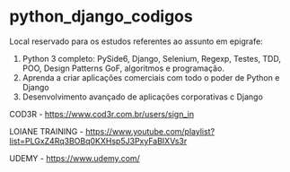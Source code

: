 # python_django_codigos

Local reservado para os estudos referentes ao assunto em epigrafe: 

1. Python 3 completo: PySide6, Django, Selenium, Regexp, Testes, TDD, POO, Design Patterns GoF, algoritmos e programação.
2. Aprenda a criar aplicações comerciais com todo o poder de Python e Django
3. Desenvolvimento avançado de aplicações corporativas c Django

COD3R - https://www.cod3r.com.br/users/sign_in

LOIANE TRAINING - https://www.youtube.com/playlist?list=PLGxZ4Rq3BOBq0KXHsp5J3PxyFaBIXVs3r

UDEMY - https://www.udemy.com/
